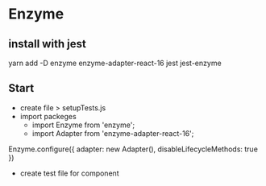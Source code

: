 # Enzyme

## install with jest

yarn add -D enzyme enzyme-adapter-react-16 jest jest-enzyme

## Start

- create file > setupTests.js
- import packeges
    - import Enzyme from 'enzyme';
    - import Adapter from 'enzyme-adapter-react-16';

Enzyme.configure({
    adapter: new Adapter(),
    disableLifecycleMethods: true
})

- create test file for component [](../src/components/test/logo.test.js)